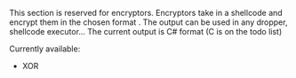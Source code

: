 This section is reserved for encryptors.
Encryptors take in a shellcode and encrypt them in the chosen format . The output can be used in any dropper, shellcode executor...
The current output is C# format (C is on the todo list)

Currently available:
- XOR

